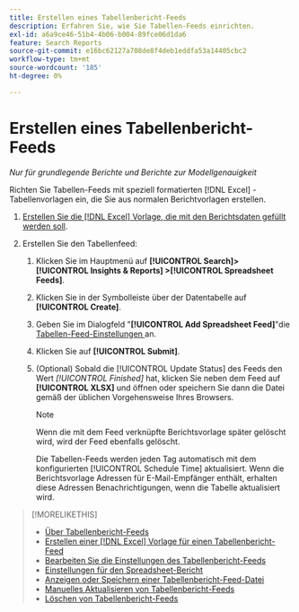 ```yaml
---
title: Erstellen eines Tabellenbericht-Feeds
description: Erfahren Sie, wie Sie Tabellen-Feeds einrichten.
exl-id: a6a9ce46-51b4-4b06-b004-89fce06d1da6
feature: Search Reports
source-git-commit: e16bc62127a708de8f4deb1eddfa53a14405cbc2
workflow-type: tm+mt
source-wordcount: '185'
ht-degree: 0%

---
```


# Erstellen eines Tabellenbericht-Feeds

*Nur für grundlegende Berichte und Berichte zur Modellgenauigkeit*

Richten Sie Tabellen-Feeds mit speziell formatierten [!DNL Excel] -Tabellenvorlagen ein, die Sie aus normalen Berichtvorlagen erstellen.

1. [Erstellen Sie die [!DNL Excel] Vorlage, die mit den Berichtsdaten gefüllt werden soll](spreadsheet-feed-create-excel-template.md).

2. Erstellen Sie den Tabellenfeed:

   1. Klicken Sie im Hauptmenü auf **[!UICONTROL Search]> [!UICONTROL Insights & Reports] >[!UICONTROL Spreadsheet Feeds]**.

   1. Klicken Sie in der Symbolleiste über der Datentabelle auf **[!UICONTROL Create]**.

   1. Geben Sie im Dialogfeld &quot;**[!UICONTROL Add Spreadsheet Feed]**&quot;die [Tabellen-Feed-Einstellungen ](spreadsheet-feed-settings.md) an.

   1. Klicken Sie auf **[!UICONTROL Submit]**.

   1. (Optional) Sobald die [!UICONTROL Update Status] des Feeds den Wert *[!UICONTROL Finished]* hat, klicken Sie neben dem Feed auf **[!UICONTROL XLSX]** und öffnen oder speichern Sie dann die Datei gemäß der üblichen Vorgehensweise Ihres Browsers.

      >[!NOTE]
      >
      >Wenn die mit dem Feed verknüpfte Berichtsvorlage später gelöscht wird, wird der Feed ebenfalls gelöscht.

      Die Tabellen-Feeds werden jeden Tag automatisch mit dem konfigurierten [!UICONTROL Schedule Time] aktualisiert. Wenn die Berichtsvorlage Adressen für E-Mail-Empfänger enthält, erhalten diese Adressen Benachrichtigungen, wenn die Tabelle aktualisiert wird.

>[!MORELIKETHIS]
>
>* [Über Tabellenbericht-Feeds](spreadsheet-feed-about.md)
>* [Erstellen einer [!DNL Excel] Vorlage für einen Tabellenbericht-Feed](spreadsheet-feed-create-excel-template.md)
>* [Bearbeiten Sie die Einstellungen des Tabellenbericht-Feeds](spreadsheet-feed-edit.md)
>* [Einstellungen für den Spreadsheet-Bericht](spreadsheet-feed-settings.md)
>* [Anzeigen oder Speichern einer Tabellenbericht-Feed-Datei](spreadsheet-feed-view-or-save.md)
>* [Manuelles Aktualisieren von Tabellenbericht-Feeds](spreadsheet-feed-refresh.md)
>* [Löschen von Tabellenbericht-Feeds](spreadsheet-feed-delete.md)
